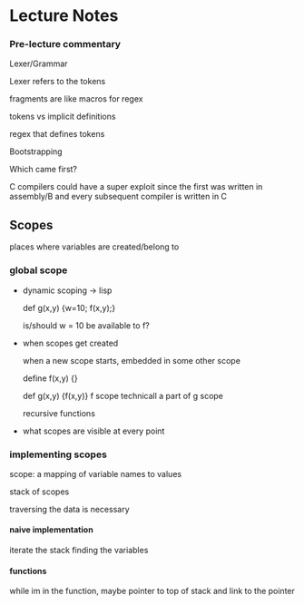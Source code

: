 # Lecture Notes

### Pre-lecture commentary

Lexer/Grammar 

Lexer refers to the tokens

fragments are like macros for regex

tokens vs implicit definitions

regex that defines tokens

Bootstrapping

Which came first? 

C compilers could have a super exploit since the first was written in assembly/B and every subsequent compiler is written in C

## Scopes

places where variables are created/belong to

### global scope
- dynamic scoping -> lisp

    def g(x,y) {w=10; f(x,y);}

    is/should w = 10 be available to f?

- when scopes get created
    
    when a new scope starts, embedded in some other scope
    
    define f(x,y) {}

    def g(x,y) {f(x,y)} f scope technicall a part of g scope

    recursive functions

- what scopes are visible at every point


### implementing scopes

scope: a mapping of variable names to values

stack of scopes

traversing the data is necessary

#### naive implementation

iterate the stack finding the variables

#### functions

while im in the function, 
maybe pointer to top of stack and link to the pointer